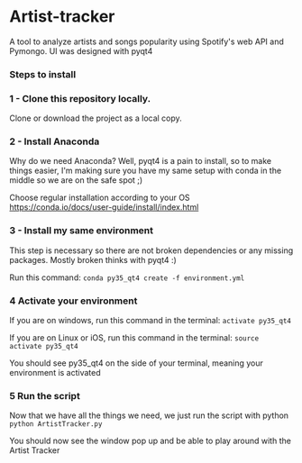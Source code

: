 # Artist-tracker
A tool to analyze artists and songs popularity using Spotify's web API and Pymongo. UI was designed with pyqt4


### Steps to install
### 1 - Clone this repository locally.
  Clone or download the project as a local copy.
  
### 2 - Install Anaconda
Why do we need Anaconda? Well, pyqt4 is a pain to install, so to make things easier, I'm making sure you have my same setup with conda in the middle so we are on the safe spot ;)

Choose regular installation according to your OS
https://conda.io/docs/user-guide/install/index.html

### 3 - Install my same environment
This step is necessary so there are not broken dependencies or any missing packages. Mostly broken thinks with pyqt4 :)

Run this command:
`conda py35_qt4 create -f environment.yml`

### 4 Activate your environment

If you are on windows, run this command in the terminal:
`activate py35_qt4`

If you are on Linux or iOS, run this command in the terminal:
`source activate py35_qt4`

You should see py35_qt4 on the side of your terminal, meaning your environment is activated

### 5 Run the script
Now that we have all the things we need, we just run the script with python
`python ArtistTracker.py`

You should now see the window pop up and be able to play around with the Artist Tracker
